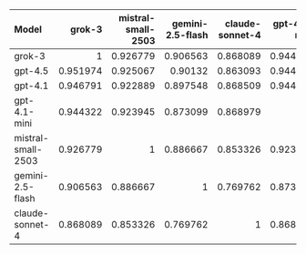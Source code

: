 | Model              |   grok-3 |   mistral-small-2503 |   gemini-2.5-flash |   claude-sonnet-4 |   gpt-4.1-mini |   gpt-4.1 |   gpt-4.5 |     SUM |
|:-------------------|---------:|---------------------:|-------------------:|------------------:|---------------:|----------:|----------:|--------:|
| grok-3             | 1        |             0.926779 |           0.906563 |          0.868089 |       0.944322 |  0.946791 |  0.951974 | 6.54452 |
| gpt-4.5            | 0.951974 |             0.925067 |           0.90132  |          0.863093 |       0.944296 |  0.944508 |  1        | 6.53026 |
| gpt-4.1            | 0.946791 |             0.922889 |           0.897548 |          0.868509 |       0.944251 |  1        |  0.944508 | 6.5245  |
| gpt-4.1-mini       | 0.944322 |             0.923945 |           0.873099 |          0.868979 |       1        |  0.944251 |  0.944296 | 6.49889 |
| mistral-small-2503 | 0.926779 |             1        |           0.886667 |          0.853326 |       0.923945 |  0.922889 |  0.925067 | 6.43867 |
| gemini-2.5-flash   | 0.906563 |             0.886667 |           1        |          0.769762 |       0.873099 |  0.897548 |  0.90132  | 6.23496 |
| claude-sonnet-4    | 0.868089 |             0.853326 |           0.769762 |          1        |       0.868979 |  0.868509 |  0.863093 | 6.09176 |